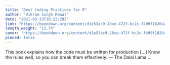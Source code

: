 ```yaml
---
title: "Best Coding Practices for R"
author: "Vikram Singh Rawat"
date: "2021-03-23T10:22:29Z"
link: "https://bookdown.org/content/d1e53ac9-28ce-472f-bc2c-f499f18264a3/"
length_weight: "12.7%"
cover: "https://bookdown.org/content/d1e53ac9-28ce-472f-bc2c-f499f18264a3/figures/cover.png"
pinned: false
---
```


This book explains how the code must be written for production [...] Know the rules well, so you can break them effectively. — The Dalai Lama  ...
